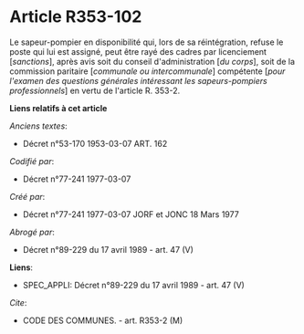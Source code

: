 # Article R353-102

Le sapeur-pompier en disponibilité qui, lors de sa réintégration, refuse le poste qui lui est assigné, peut être rayé des
cadres par licenciement [*sanctions*], après avis soit du conseil d'administration [*du corps*], soit de la commission
paritaire [*communale ou intercommunale*] compétente [*pour l'examen des questions générales intéressant les sapeurs-pompiers
professionnels*] en vertu de l'article R. 353-2.

**Liens relatifs à cet article**

_Anciens textes_:

  - Décret n°53-170 1953-03-07 ART. 162

_Codifié par_:

  - Décret n°77-241 1977-03-07

_Créé par_:

  - Décret n°77-241 1977-03-07 JORF et JONC 18 Mars 1977

_Abrogé par_:

  - Décret n°89-229 du 17 avril 1989 - art. 47 (V)

**Liens**:

  - SPEC_APPLI: Décret n°89-229 du 17 avril 1989 - art. 47 (V)

_Cite_:

  - CODE DES COMMUNES. - art. R353-2 (M)
